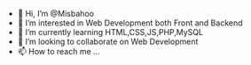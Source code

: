 - 👋 Hi, I’m @Misbahoo
- 👀 I’m interested in Web Development both Front and Backend
- 🌱 I’m currently learning HTML,CSS,JS,PHP,MySQL
- 💞️ I’m looking to collaborate on Web Development
- 📫 How to reach me ...

<!---
Misbahoo/Misbahoo is a ✨ special ✨ repository because its `README.md` (this file) appears on your GitHub profile.
You can click the Preview link to take a look at your changes.
--->

